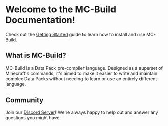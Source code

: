 # Welcome to the MC-Build Documentation!

Check out the [Getting Started](getting-started.md) guide to learn how to install and use MC-Build.

## What is MC-Build?
MC-Build is a Data Pack pre-compiler language. Designed as a superset of Minecraft's commands, it's aimed to make it easier to write and maintain complex Data Packs without needing to learn or use an entirely different language.

## Community

Join our [Discord Server](https://discord.gg/kpGqTDX)! We're always happy to help out and answer any questions you might have.